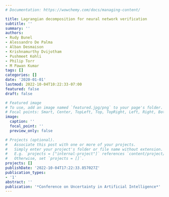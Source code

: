 ```yaml
---
# Documentation: https://wowchemy.com/docs/managing-content/

title: Lagrangian decomposition for neural network verification
subtitle: ''
summary: ''
authors:
- Rudy Bunel
- Alessandro De Palma
- Alban Desmaison
- Krishnamurthy Dvijotham
- Pushmeet Kohli
- Philip Torr
- M Pawan Kumar
tags: []
categories: []
date: '2020-01-01'
lastmod: 2022-10-04T10:22:33-07:00
featured: false
draft: false

# Featured image
# To use, add an image named `featured.jpg/png` to your page's folder.
# Focal points: Smart, Center, TopLeft, Top, TopRight, Left, Right, BottomLeft, Bottom, BottomRight.
image:
  caption: ''
  focal_point: ''
  preview_only: false

# Projects (optional).
#   Associate this post with one or more of your projects.
#   Simply enter your project's folder or file name without extension.
#   E.g. `projects = ["internal-project"]` references `content/project/deep-learning/index.md`.
#   Otherwise, set `projects = []`.
projects: []
publishDate: '2022-10-04T17:22:33.857027Z'
publication_types:
- '1'
abstract: ''
publication: '*Conference on Uncertainty in Artificial Intelligence*'
---
```

